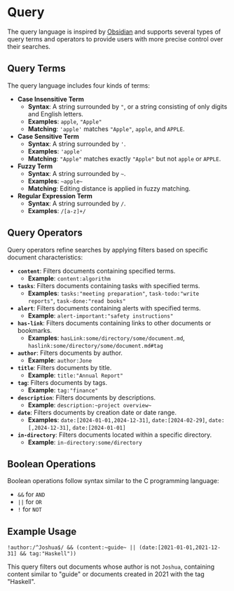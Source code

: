 # Query

The query language is inspired by
[Obsidian](https://help.obsidian.md/Plugins/Search) and supports several types
of query terms and operators to provide users with more precise control over
their searches.

## Query Terms

The query language includes four kinds of terms:

- **Case Insensitive Term**
  - **Syntax**: A string surrounded by `"`, or a string consisting of only digits and English letters.
  - **Examples**: `apple`, `"Apple"`
  - **Matching**: `'apple'` matches `"Apple"`, `apple`, and `APPLE`.
- **Case Sensitive Term**
  - **Syntax**: A string surrounded by `'`.
  - **Examples**: `'apple'`
  - **Matching**: `"Apple"` matches exactly `"Apple"` but not `apple` or `APPLE`.
- **Fuzzy Term**
  - **Syntax**: A string surrounded by `~`.
  - **Examples**: `~apple~`
  - **Matching**: Editing distance is applied in fuzzy matching.
- **Regular Expression Term**
  - **Syntax**: A string surrounded by `/`.
  - **Examples**: `/[a-z]+/`

## Query Operators

Query operators refine searches by applying filters based on specific document characteristics:

- **`content`**: Filters documents containing specified terms.
  - **Example**: `content:algorithm`
- **`tasks`**: Filters documents containing tasks with specified terms.
  - **Examples**: `tasks:"meeting preparation"`, `task-todo:"write reports"`, `task-done:"read books"`
- **`alert`**: Filters documents containing alerts with specified terms.
  - **Example**: `alert-important:"safety instructions"`
- **`has-link`**: Filters documents containing links to other documents or bookmarks.
  - **Examples**: `hasLink:some/directory/some/document.md`, `haslink:some/directory/some/document.md#tag`
- **`author`**: Filters documents by author.
  - **Example**: `author:Jone`
- **`title`**: Filters documents by title.
  - **Example**: `title:"Annual Report"`
- **`tag`**: Filters documents by tags.
  - **Example**: `tag:"finance"`
- **`description`**: Filters documents by descriptions.
  - **Example**: `description:~project overview~`
- **`date`**: Filters documents by creation date or date range.
  - **Examples**: `date:[2024-01-01,2024-12-31]`, `date:[2024-02-29]`, `date:[,2024-12-31]`, `date:[2024-01-01]`
- **`in-directory`**: Filters documents located within a specific directory.
  - **Example**: `in-directory:some/directory`

## Boolean Operations

Boolean operations follow syntax similar to the C programming language:
- `&&` for `AND`
- `||` for `OR`
- `!` for `NOT`

## Example Usage
```
!author:/^Joshua$/ && (content:~guide~ || (date:[2021-01-01,2021-12-31] && tag:"Haskell"))
```
This query filters out documents whose author is not `Joshua`, containing
content similar to "guide" or documents created in 2021 with the tag "Haskell".


